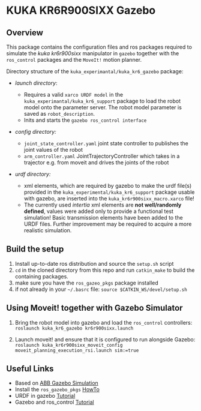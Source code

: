 # KUKA KR6R900SIXX Gazebo

## Overview

This package contains the configuration files and ros packages required to simulate the _kuka kr6r900sixx_ manipulator in `gazebo` together with the `ros_control` packages and the `MoveIt!` motion planner. 

Directory structure of the `kuka_experimantal/kuka_kr6_gazebo` package: 
 * _launch directory_:  
    * Requires a valid `xarco URDF model` in the `kuka_experimantal/kuka_kr6_support` package to load the robot model onto the parameter server. The robot model parameter is saved as `robot_description`.  
    * Inits and starts the `gazebo ros_control interface`

* _config directory:_
    * `joint_state_controller.yaml` joint state controller to publishes the joint values of the robot 
    * `arm_controller.yaml` JointTrajectoryController which takes in a trajector e.g. from moveit and drives the joints of the robot  

* _urdf directory:_
    * xml elements, which are required by gazebo to make the urdf file(s) provided in the `kuka_experimental/kuka_kr6_support` package usable with gazebo, are inserted into the `kuka_kr6r900sixx_macro.xarco` file!
    * The currently used _intertia_ xml elements are **not well/randomly defined**, values were added only to provide a functional test simulation! Basic transmission elements have been added to the URDF files. Further improvement may be required to acquire a more realistic simulation.  

## Build the setup 

1. Install up-to-date ros distribution and source the `setup.sh` script 
1. `cd` in the cloned directory from this repo and run `catkin_make` to build the containing packages. 
1. make sure you have the `ros_gazeo_pkgs` package installed 
1. if not already in your `~/.basrc` file: `source $CATKIN_WS/devel/setup.sh`

## Using Moveit! together with Gazebo Simulator

1. Bring the robot model into gazebo and load the `ros_control` controllers:
   ```roslaunch kuka_kr6_gazebo kr6r900sixx.launch``` 

2. Launch moveit! and ensure that it is configured to run alongside Gazebo:
```roslaunch kuka_kr6r900sixx_moveit_config moveit_planning_execution_rsi.launch sim:=true``` 

## Useful Links 

* Based on [ABB Gazebo Simulation](https://github.com/ros-industrial/abb_experimental/tree/kinetic-devel/abb_irb120_gazebo)
* Install the `ros_gazebo_pkgs` [HowTo](http://gazebosim.org/tutorials?tut=ros_installing&cat=connect_ros) 
* URDF in gazebo [Tutorial](http://gazebosim.org/tutorials?tut=ros_urdf&cat=connect_ros) 
* Gazebo and ros_control [Tutorial](http://gazebosim.org/tutorials?tut=ros_control&cat=connect_ros) 
